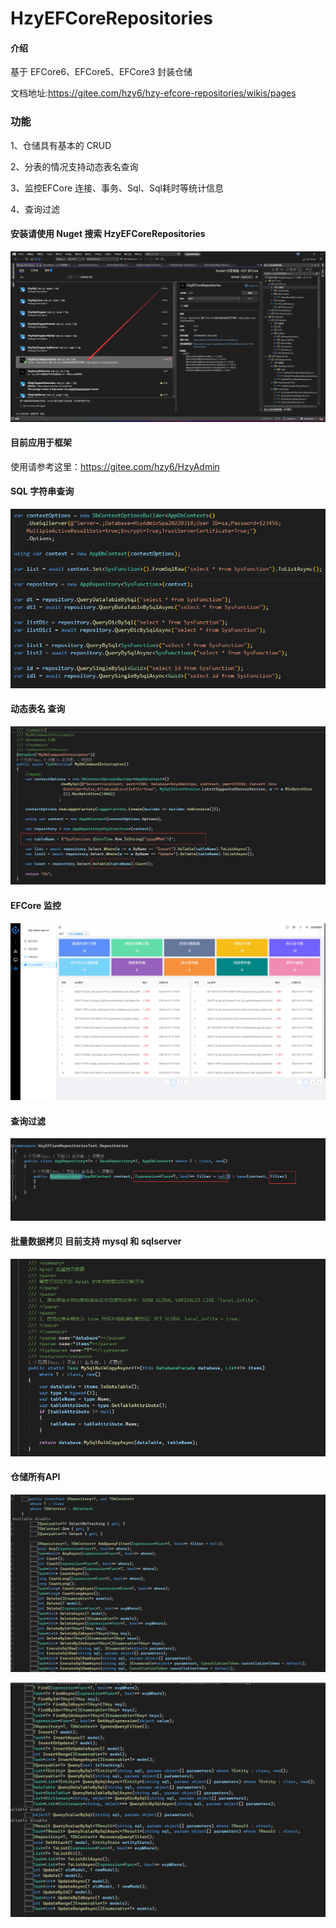 # HzyEFCoreRepositories

#### 介绍
基于 EFCore6、EFCore5、EFCore3 封装仓储

文档地址:https://gitee.com/hzy6/hzy-efcore-repositories/wikis/pages

### 功能
1、仓储具有基本的 CRUD

2、分表的情况支持动态表名查询

3、监控EFCore 连接、事务、Sql、Sql耗时等统计信息

4、查询过滤

#### 安装请使用 Nuget 搜索 HzyEFCoreRepositories
![输入图片说明](doc/image3.png)

#### 目前应用于框架

使用请参考这里：https://gitee.com/hzy6/HzyAdmin

#### SQL 字符串查询

![输入图片说明](doc/image2.png)

#### 动态表名 查询

![输入图片说明](doc/%E5%8A%A8%E6%80%81%E8%A1%A8%E5%90%8D.png)

#### EFCore 监控

![输入图片说明](doc/efcore%20%E7%9B%91%E6%8E%A7%E5%8F%B0.png)

#### 查询过滤

![输入图片说明](doc/%E6%9F%A5%E8%AF%A2%E8%BF%87%E6%BB%A4.png)

#### 批量数据拷贝 目前支持 mysql 和 sqlserver

![输入图片说明](doc/%E6%95%B0%E6%8D%AE%E6%89%B9%E9%87%8F%E6%8B%B7%E8%B4%9D.png)

#### 仓储所有API

![输入图片说明](doc/image.png)

![输入图片说明](doc/image1.png)

